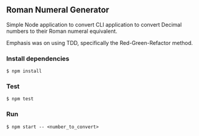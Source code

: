 Roman Numeral Generator
-----------------------

Simple Node application to convert CLI application to convert Decimal numbers to their Roman numeral equivalent.

Emphasis was on using TDD, specifically the Red-Green-Refactor method.

### Install dependencies
```
$ npm install
```

### Test
```
$ npm test
```

### Run
```
$ npm start -- <number_to_convert>
```
